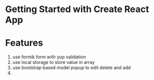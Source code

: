 # Getting Started with Create React App

# Features
1. use formik form with yup validation
2. use local storage to store value in array
3. use bootstrap based model popup to edit delete and add
4.
